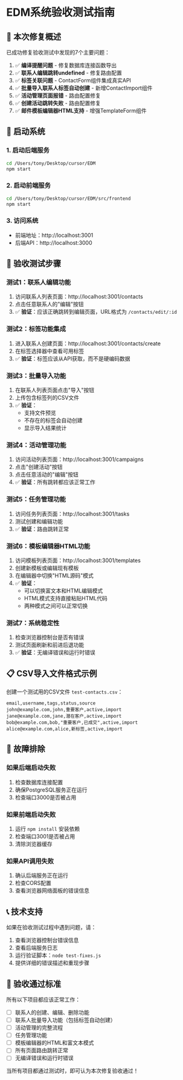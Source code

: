 # EDM系统验收测试指南

## 🎯 本次修复概述

已成功修复验收测试中发现的7个主要问题：

1. ✅ **编译提醒问题** - 修复数据库连接函数导出
2. ✅ **联系人编辑跳转undefined** - 修复路由配置
3. ✅ **标签关联问题** - ContactForm组件集成真实API
4. ✅ **批量导入联系人标签自动创建** - 新增ContactImport组件
5. ✅ **活动管理页面报错** - 路由配置修复
6. ✅ **创建活动跳转失败** - 路由配置修复
7. ✅ **邮件模板编辑器HTML支持** - 增强TemplateForm组件

## 🚀 启动系统

### 1. 启动后端服务
```bash
cd /Users/tony/Desktop/cursor/EDM
npm start
```

### 2. 启动前端服务
```bash
cd /Users/tony/Desktop/cursor/EDM/src/frontend
npm start
```

### 3. 访问系统
- 前端地址：http://localhost:3001
- 后端API：http://localhost:3000

## 🧪 验收测试步骤

### 测试1：联系人编辑功能
1. 访问联系人列表页面：http://localhost:3001/contacts
2. 点击任意联系人的"编辑"按钮
3. ✅ **验证**：应该正确跳转到编辑页面，URL格式为 `/contacts/edit/:id`

### 测试2：标签功能集成
1. 进入联系人创建页面：http://localhost:3001/contacts/create
2. 在标签选择器中查看可用标签
3. ✅ **验证**：标签应该从API获取，而不是硬编码数据

### 测试3：批量导入功能
1. 在联系人列表页面点击"导入"按钮
2. 上传包含标签列的CSV文件
3. ✅ **验证**：
   - 支持文件预览
   - 不存在的标签会自动创建
   - 显示导入结果统计

### 测试4：活动管理功能
1. 访问活动列表页面：http://localhost:3001/campaigns
2. 点击"创建活动"按钮
3. 点击任意活动的"编辑"按钮
4. ✅ **验证**：所有跳转都应该正常工作

### 测试5：任务管理功能
1. 访问任务列表页面：http://localhost:3001/tasks
2. 测试创建和编辑功能
3. ✅ **验证**：路由跳转正常

### 测试6：模板编辑器HTML功能
1. 访问模板列表页面：http://localhost:3001/templates
2. 创建新模板或编辑现有模板
3. 在编辑器中切换"HTML源码"模式
4. ✅ **验证**：
   - 可以切换富文本和HTML编辑模式
   - HTML模式支持直接粘贴HTML代码
   - 两种模式之间可以正常切换

### 测试7：系统稳定性
1. 检查浏览器控制台是否有错误
2. 测试页面刷新和前进后退功能
3. ✅ **验证**：无编译错误和运行时错误

## 📋 CSV导入文件格式示例

创建一个测试用的CSV文件 `test-contacts.csv`：

```csv
email,username,tags,status,source
john@example.com,john,重要客户,active,import
jane@example.com,jane,潜在客户,active,import
bob@example.com,bob,"重要客户,已成交",active,import
alice@example.com,alice,新标签,active,import
```

## 🔧 故障排除

### 如果后端启动失败
1. 检查数据库连接配置
2. 确保PostgreSQL服务正在运行
3. 检查端口3000是否被占用

### 如果前端启动失败
1. 运行 `npm install` 安装依赖
2. 检查端口3001是否被占用
3. 清除浏览器缓存

### 如果API调用失败
1. 确认后端服务正在运行
2. 检查CORS配置
3. 查看浏览器网络面板的错误信息

## 📞 技术支持

如果在验收测试过程中遇到问题，请：

1. 查看浏览器控制台错误信息
2. 查看后端服务日志
3. 运行验证脚本：`node test-fixes.js`
4. 提供详细的错误描述和重现步骤

## 🎉 验收通过标准

所有以下项目都应该正常工作：

- [ ] 联系人的创建、编辑、删除功能
- [ ] 联系人批量导入功能（包括标签自动创建）
- [ ] 活动管理的完整流程
- [ ] 任务管理功能
- [ ] 模板编辑器的HTML和富文本模式
- [ ] 所有页面路由跳转正常
- [ ] 无编译错误和运行时错误

当所有项目都通过测试时，即可认为本次修复验收通过！ 